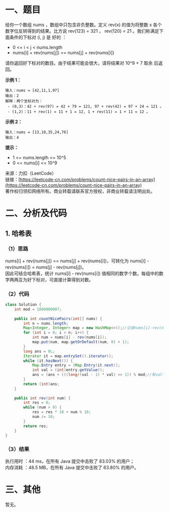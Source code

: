 # 一、题目
给你一个数组 nums ，数组中只包含非负整数。定义 rev(x) 的值为将整数 x 各个数字位反转得到的结果。比方说 rev(123) = 321 ， rev(120) = 21 。我们称满足下面条件的下标对 (i, j) 是 好的 ：     
- 0 <= i < j < nums.length
- nums[i] + rev(nums[j]) == nums[j] + rev(nums[i])
      
请你返回好下标对的数目。由于结果可能会很大，请将结果对 10^9 + 7 取余 后返回。      
       
**示例 1：**    
```
输入：nums = [42,11,1,97]
输出：2
解释：两个坐标对为：
 - (0,3)：42 + rev(97) = 42 + 79 = 121, 97 + rev(42) = 97 + 24 = 121 。
 - (1,2)：11 + rev(1) = 11 + 1 = 12, 1 + rev(11) = 1 + 11 = 12 。
```
**示例 2：**    
```
输入：nums = [13,10,35,24,76]
输出：4
```
**提示：**    
- 1 <= nums.length <= 10^5
- 0 <= nums[i] <= 10^9
       
来源：力扣（LeetCode）     
链接：[https://leetcode-cn.com/problems/count-nice-pairs-in-an-array](https://leetcode-cn.com/problems/count-nice-pairs-in-an-array)       
著作权归领扣网络所有。商业转载请联系官方授权，非商业转载请注明出处。     
# 二、分析及代码    
## 1. 哈希表
### （1）思路
nums[i] + rev(nums[j]) == nums[j] + rev(nums[i])，可转化为 nums[i] - rev(nums[i]) = nums[j] - rev(nums[j])。      
因此可结合哈希表，统计 nums[i] - rev(nums[i]) 值相同的数字个数。每组中的数字两两互为好下标对，可直接计算得到对数。     
### （2）代码
```java
class Solution {
    int mod = 1000000007;
    
    public int countNicePairs(int[] nums) {
        int n = nums.length;
        Map<Integer, Integer> map = new HashMap<>();//记录nums[i]-rev(nums[i])值相同的nums[i]个数
        for (int i = 0; i < n; i++) {
            int num = nums[i] - rev(nums[i]);
            map.put(num, map.getOrDefault(num, 0) + 1);
        }
        long ans = 0L;
        Iterator it = map.entrySet().iterator();
        while (it.hasNext()) {
            Map.Entry entry = (Map.Entry)it.next();
            int val = (int)entry.getValue();
            ans = (ans + (((long)(val - 1) * val) >> 1)) % mod;//有val个数，对应好对子数量(val-1)*val/2
        }
        return (int)ans;
    }
    
    public int rev(int num) {
        int res = 0;
        while (num > 0) {
            res = res * 10 + num % 10;
            num /= 10;
        }
        return res;
    }
}
```
### （3）结果
执行用时 ：44 ms，在所有 Java 提交中击败了 83.03% 的用户；    
内存消耗 ：48.5 MB，在所有 Java 提交中击败了 63.80% 的用户。      
# 三、其他
暂无。  
